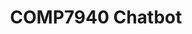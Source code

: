 ---
title: COMP7940 Chatbot
emoji: 🤖
colorFrom: purple
colorTo: gray
sdk: docker
app_file: app.py
app_port: 7860
---
